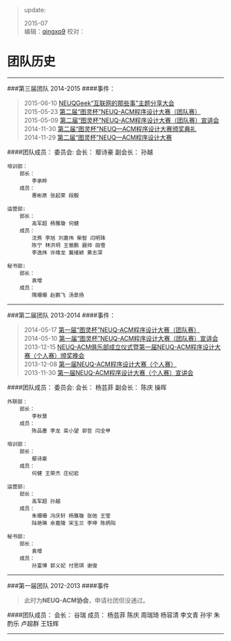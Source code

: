 > update:
>
> 2015-07  
> 编辑：[qingxp9][1]  校对：

# 团队历史
---

###第三届团队 2014-2015
####事件：
> 2015-06-10 [NEUQGeek“互联网的那些事”主题分享大会][2]  
> 2015-05-23 [第二届“图灵杯”NEUQ-ACM程序设计大赛（团队赛）][3]  
> 2015-05-09 [第二届“图灵杯”NEUQ-ACM程序设计大赛（团队赛）宣讲会][4]  
> 2014-11-30 [第二届“图灵杯”NEUQ—ACM程序设计大赛颁奖典礼][5]  
> 2014-11-29 [第二届“图灵杯”NEUQ—ACM程序设计大赛][6]  

####团队成员：
    委员会:
        会长：
            鄢诗豪
        副会长：
            孙越
            
    培训部：
        部长：
            李承晔
        成员：
            惠彬原 张起荣 段毅
    
    运营部:
        部长：
            高军超 杨雅璇 何健
        成员：
            沈燕 李旭 刘嘉伟 柴智 闫明珠 
            陈宁 林洪玥 王傲鹏 聂帅 田雪 
            李逸炜 许维龙 冀绪颖 黄志深
    
    秘书部:
        部长：
            袁增
        成员：
            隋珊珊 赵鹏飞 汤景扬

---
###第二届团队 2013-2014
####事件：
> 2014-05-17 [第一届“图灵杯”NEUQ-ACM程序设计大赛（团队赛）][7]  
> 2014-05-10 [第一届“图灵杯”NEUQ-ACM程序设计大赛（团队赛）宣讲会][8]  
> 2013-12-15 [NEUQ-ACM俱乐部成立仪式暨第一届NEUQ-ACM程序设计大赛（个人赛）颁奖晚会][9]  
> 2013-12-08 [第一届NEUQ-ACM程序设计大赛（个人赛）][11]  
> 2013-11-30 [第一届NEUQ-ACM程序设计大赛（个人赛）宣讲会][12]  

####团队成员：
    委员会:
        会长：
            杨芸菲
        副会长：
            陈庆 操晖
            
    外联部：
        部长：
            李秋慧
        成员：
            陈品墨 李龙 栾小望 郭哲 闫全甲
            
    培训部：
        部长：
            鄢诗豪
        成员：
            何健 王荣杰 庄纪岩
    
    运营部:
        部长：
            高军超 孙越
        成员：
            朱珊珊 冯庆轩 杨雅璇 张弛 王莹
            陆艳琳 余嘉陵 宋玉兰 李坤 陈炳阳
             
    秘书部:
        部长：
            袁增
        成员：
            孙富博 郭义妃 付思琪 谢俊

---
###第一届团队 2012-2013
####事件

> 此时为**NEUQ-ACM协会**，申请社团但没通过。  

####团队成员：
    会长：
        谷瑞
    成员：
        杨芸菲 陈庆 周瑞琦 杨容清 李文青 
        孙宇 朱酌乐 卢超群 王钰辉
        
---


  [1]: https://github.com/qingxp9
  [2]: http://jsjytx.neuq.edu.cn/jsjytx/jsjytx/xinwenkuaixun/xinwenkuaixun/2015/0625/895.html
  [3]: http://ncc.neuq.edu.cn/oj/contest.php?cid=1032
  [4]: http://dw.neuq.edu.cn/news/show.aspx?id=12720&cid=6
  [5]: http://dw.neuq.edu.cn/news/show.aspx?id=12160&cid=6
  [6]: http://dw.neuq.edu.cn/news/show.aspx?id=12329&cid=98
  [7]: http://dw.neuq.edu.cn/news/show.aspx?id=11412&cid=6
  [8]: http://dw.neuq.edu.cn/news/show.aspx?id=11373&cid=6
  [9]: http://dw.neuq.edu.cn/news/show.aspx?id=11047&cid=6
  [10]: http://ncc.neuq.edu.cn/oj/contest.php?cid=1023
  [11]: http://ncc.neuq.edu.cn/oj/contest.php?cid=1016
  [12]: http://dw.neuq.edu.cn/news/show.aspx?id=10988&cid=6
